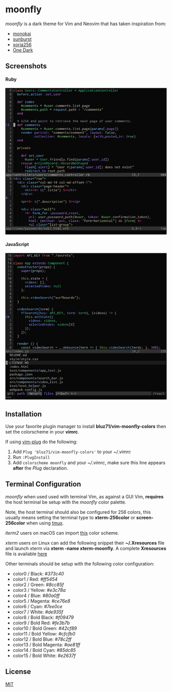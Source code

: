 moonfly
=======

*moonfly* is a dark theme for Vim and Neovim that has taken inspiration from:

* [monokai](https://atom.io/themes/monokai)
* [sunburst](http://colorsublime.com/theme/Sunburst)
* [xoria256](https://github.com/vim-scripts/xoria256.vim)
* [One Dark](https://github.com/atom/one-dark-syntax)

Screenshots
-----------

#### Ruby
![Ruby](ruby_moonfly.png)

#### JavaScript
![JavaScript](javascript_moonfly.png)

Installation
------------

Use your favorite plugin manager to install **bluz71/vim-moonfly-colors** then
set the colorscheme in your **vimrc**.

If using [vim-plug](https://github.com/junegunn/vim-plug) do the following:

1. Add `Plug 'bluz71/vim-moonfly-colors'` to your *~/.vimrc*
2. Run `:PlugInstall`
3. Add `colorscheme moonfly` and your *~/.vimrc*, make sure this line appears
   **after** the *Plug* declaration.

Terminal Configuration
----------------------

*moonfly* when used used with terminal Vim, as against a GUI Vim, **requires** the
host terminal be setup with the *moonfly* color palette.

Note, the host terminal should also be configured for 256 colors, this usually
means setting the terminal type to **xterm-256color** or **screen-256color**
when using [tmux](https://tmux.github.io/).

*iterm2* users on macOS can import
[this](https://github.com/bluz71/dotfiles/blob/master/moonfly.itermcolors)
color scheme.

*xterm* users on Linux can add the following snippet their **~/.Xresources**
file and launch xterm via **xterm -name xterm-moonfly**. A complete
**Xresources** file is available
[here](https://github.com/bluz71/dotfiles/blob/master/Xresources)

Other terminals should be setup with the following color configuration:

* color0 / Black: *#373c40*
* color1 / Red: *#ff5454*
* color2 / Green: *#8cc85f*
* color3 / Yellow: *#e3c78a*
* color4 / Blue: *#80a0ff*
* color5 / Magenta: *#ce76e8*
* color6 / Cyan: *#7ee0ce*
* color7 / White: *#de935f*
* color8 / Bold Black: *#f09479*
* color9 / Bold Red: *#fe3b7b*
* color10 / Bold Green: *#42cf89*
* color11 / Bold Yellow: *#cfcfb0*
* color12 / Bold Blue: *#78c2ff*
* color13 / Bold Magenta: *#ae81ff*
* color14 / Bold Cyan: *#85dc85*
* color15 / Bold White: *#e2637f*

License
-------

[MIT](https://opensource.org/licenses/MIT)
